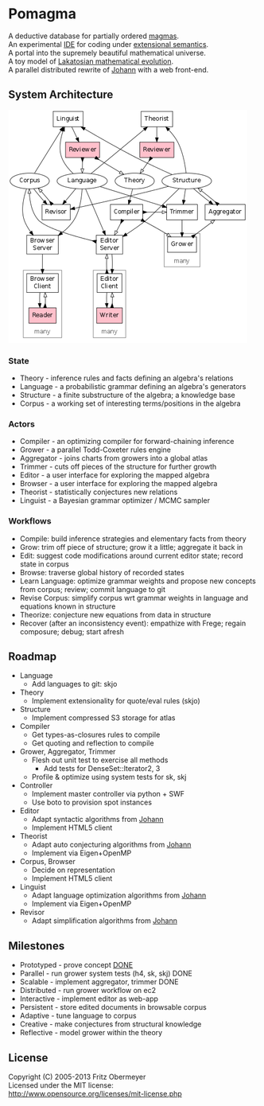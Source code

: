# Pomagma

A deductive database for partially ordered <a href="http://en.wikipedia.org/wiki/Magma_(algebra)">magmas</a>.<br />
An experimental <a href="http://en.wikipedia.org/wiki/Integrated_development_environment">IDE</a> for coding under <a href="https://en.wikipedia.org/wiki/Extension_(semantics)">extensional semantics</a>.<br />
A portal into the supremely beautiful mathematical universe.<br />
A toy model of <a href="http://en.wikipedia.org/wiki/Proofs_and_Refutations)">Lakatosian mathematical evolution</a>.<br />
A parallel distributed rewrite of <a href="http://github.com/fritzo/Johann">Johann</a> with a web front-end.

## System Architecture

![Architecture](doc/architecture.png)

### State

- Theory - inference rules and facts defining an algebra's relations
- Language - a probabilistic grammar defining an algebra's generators
- Structure - a finite substructure of the algebra; a knowledge base
- Corpus - a working set of interesting terms/positions in the algebra

### Actors

- Compiler - an optimizing compiler for forward-chaining inference
- Grower - a parallel Todd-Coxeter rules engine
- Aggregator - joins charts from growers into a global atlas
- Trimmer - cuts off pieces of the structure for further growth
- Editor - a user interface for exploring the mapped algebra
- Browser - a user interface for exploring the mapped algebra
- Theorist - statistically conjectures new relations
- Linguist - a Bayesian grammar optimizer / MCMC sampler

### Workflows

- Compile: build inference strategies and elementary facts from theory
- Grow: trim off piece of structure; grow it a little; aggregate it back in
- Edit: suggest code modifications around current editor state;
  record state in corpus
- Browse: traverse global history of recorded states
- Learn Language: optimize grammar weights and propose new concepts from corpus;
  review; commit language to git
- Revise Corpus: simplify corpus wrt grammar weights in language
  and equations known in structure
- Theorize: conjecture new equations from data in structure
- Recover (after an inconsistency event):
  empathize with Frege; regain composure; debug; start afresh

## Roadmap

- Language
    - Add languages to git: skjo
- Theory
    - Implement extensionality for quote/eval rules (skjo)
- Structure
    - Implement compressed S3 storage for atlas
- Compiler
    - Get types-as-closures rules to compile
    - Get quoting and reflection to compile
- Grower, Aggregator, Trimmer
    - Flesh out unit test to exercise all methods
        - Add tests for DenseSet::Iterator2, 3
    - Profile & optimize using system tests for sk, skj
- Controller
    - Implement master controller via python + SWF
    - Use boto to provision spot instances
- Editor
    - Adapt syntactic algorithms from [Johann](http://github.com/fritzo/Johann)
    - Implement HTML5 client
- Theorist
    - Adapt auto conjecturing algorithms from [Johann](http://github.com/fritzo/Johann)
    - Implement via Eigen+OpenMP
- Corpus, Browser
    - Decide on representation
    - Implement HTML5 client
- Linguist
    - Adapt language optimization algorithms from [Johann](http://github.com/fritzo/Johann)
    - Implement via Eigen+OpenMP
- Revisor
    - Adapt simplification algorithms from [Johann](http://github.com/fritzo/Johann)

## Milestones

- Prototyped - prove concept [DONE](http://github.com/fritzo/Johann)
- Parallel - run grower system tests (h4, sk, skj) DONE
- Scalable - implement aggregator, trimmer DONE
- Distributed - run grower workflow on ec2
- Interactive - implement editor as web-app
- Persistent - store edited documents in browsable corpus
- Adaptive - tune language to corpus
- Creative - make conjectures from structural knowledge
- Reflective - model grower within the theory

## License

Copyright (C) 2005-2013 Fritz Obermeyer<br/>
Licensed under the MIT license:<br/>
http://www.opensource.org/licenses/mit-license.php

